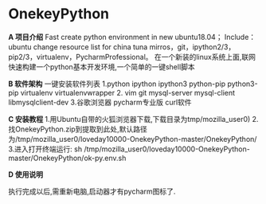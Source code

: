 # OnekeyPython

 **A 项目介绍** 
Fast create python environment in new ubuntu18.04；
Include：ubuntu change resource list for china tuna mirros，git，ipython2/3，pip2/3，virtualenv，PycharmProfessional。
在一个新装的linux系统上面,联网快速构建一个python基本开发环境,一个简单的一键shell脚本

 **B 软件架构** 
一键安装软件列表
1.python  ipython  ipython3  python-pip  python3-pip virtualenv virtualenvwrapper
2. vim  git  mysql-server  mysql-client  libmysqlclient-dev
3.谷歌浏览器  pycharm专业版  curl软件

 **C 安装教程** 
1.用Ubuntu自带的火狐浏览器下载,下载目录为tmp/mozilla_user0)
2.找OnekeyPython.zip到提取到此处,默认路径为/tmp/mozilla_user0/loveday10000-OnekeyPython-master/OnekeyPython/
3.进入打开终端运行: sh /tmp/mozilla_user0/loveday10000-OnekeyPython-master/OnekeyPython/ok-py.env.sh

 **D 使用说明** 

执行完成以后,需重新电脑,启动器才有pycharm图标了. 
